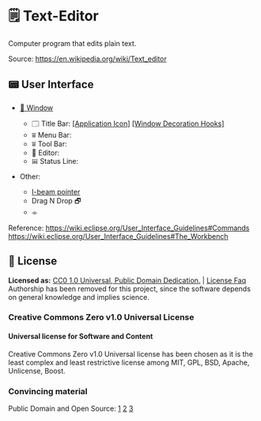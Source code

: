 # 🗒 Text-Editor
 Computer program that edits plain text. 
 
 Source: https://en.wikipedia.org/wiki/Text_editor

## 📟 User Interface
* [🔳 Window](https://en.wikipedia.org/wiki/Window_(computing))
  * 🗔 Title Bar: [[Application Icon]]() [[Window Decoration Hooks]]()
  * ⩸ Menu Bar: 
  * ⩸ Tool Bar:
  * 📑 Editor:
  * 𝍐 Status Line: 

* Other:
  * [I-beam pointer](https://www.computerhope.com/jargon/i/ibeam.htm)
  * Drag N Drop 🗗
  * ⌯

Reference: https://wiki.eclipse.org/User_Interface_Guidelines#Commands  
https://wiki.eclipse.org/User_Interface_Guidelines#The_Workbench

## 🔮 License
**Licensed as:** [CC0 1.0 Universal, Public Domain Dedication.](https://creativecommons.org/publicdomain/zero/1.0/?ref=chooser-v1)  | [License Faq](https://wiki.creativecommons.org/wiki/CC0_FAQ)  
Authorship has been removed for this project, since the software depends on general knowledge and implies science.
### Creative Commons Zero v1.0 Universal License 
#### Universal license for Software and Content
Creative Commons Zero v1.0 Universal license has been chosen as it is the least complex and least restrictive license among MIT, GPL, BSD, Apache, Unlicense, Boost.  

### Convincing material   
Public Domain and Open Source: [1](https://opensource.stackexchange.com/questions/4958/why-use-licenses-why-not-release-open-source-code-to-public-domain/4959) [2](https://softwareengineering.stackexchange.com/questions/106157/how-to-release-project-under-public-domain) [3](https://opensource.guide/legal/#which-open-source-license-is-appropriate-for-my-project)


